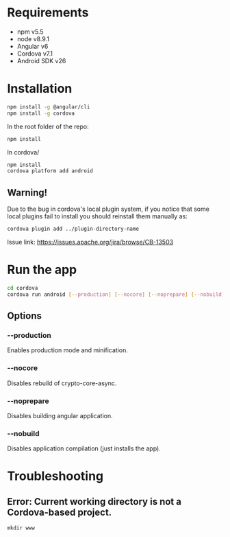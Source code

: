 # Requirements

* npm v5.5
* node v8.9.1
* Angular v6
* Cordova v7.1
* Android SDK v26

# Installation
```bash
npm install -g @angular/cli
npm install -g cordova
```

In the root folder of the repo:
```bash
npm install
```

In cordova/
```bash
npm install
cordova platform add android
```

## Warning!
Due to the bug in cordova's local plugin system, if you notice that some local plugins fail to install you should reinstall them manually as:
```bash
cordova plugin add ../plugin-directory-name
```
Issue link: https://issues.apache.org/jira/browse/CB-13503

# Run the app
```bash
cd cordova
cordova run android [--production] [--nocore] [--noprepare] [--nobuild]
```

## Options
### --production
Enables production mode and minification.
### --nocore
Disables rebuild of crypto-core-async.
### --noprepare
Disables building angular application.
### --nobuild
Disables application compilation (just installs the app).

# Troubleshooting
## Error: Current working directory is not a Cordova-based project.
`mkdir www`